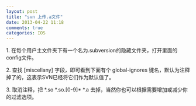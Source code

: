 ```yaml
---
layout: post
title: "svn 上传.a文件"
date: 2013-04-22 11:18
comments: true
categories: IOS
---
```

<p>1. 在每个用户主文件夹下有一个名为.subversion的隐藏文件夹，打开里面的config文件。</p>
<p>2. 查找 [miscellany] 字段，即可看到下面有个 global-ignores 键名，默认为注释掉了的，这表示SVN已经将它们作为默认值了。</p>
<p>3. 取消注释，把 *.so *.so.[0-9]* *.a 去掉，当然你也可以根据需要增加或减少你的过滤选项。</p>
